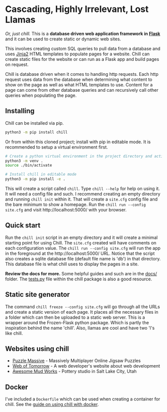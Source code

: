 # Cascading, Highly Irrelevant, Lost Llamas

*Or, just chill.*  This is a **database driven web application framework in
[Flask](https://palletsprojects.com/p/flask/)** and it can be used to create
static or dynamic web sites.

This involves creating custom SQL queries to pull data from a database and uses
[Jinja2](https://palletsprojects.com/p/jinja/) HTML templates to populate pages
for a website.  Chill can create static files for the website or can run as
a Flask app and build pages on request.

Chill is database driven when it comes to handling http requests.  Each http
request uses data from the database when determining what content to show on the
page as well as what HTML templates to use.  Content for a page can come from
other database queries and can recursively call other queries when populating
the page.

## Installing

Chill can be installed via pip.
```bash
python3 -m pip install chill
```

Or from within this cloned project; install with pip in editable mode.  It is
recommended to setup a virtual environment first.

```bash
# Create a python virtual environment in the project directory and activate it.
python3 -m venv .
source ./bin/activate

# Install chill in editable mode
python3 -m pip install -e .
```

This will create a script called `chill`.  Type `chill --help` for help on using
it.  It will need a config file and such.  I recommend creating an empty
directory and running `chill init` within it.  That will create a `site.cfg`
config file and the bare minimum to show a homepage.  Run the 
`chill run --config site.cfg` 
and visit http://localhost:5000/ with your browser.

## Quick start

Run the `chill init` script in an empty directory and it will create a minimal
starting point for using Chill. The `site.cfg` created will have comments on each
configuration value.  The `chill run --config site.cfg` will run the app in the
foreground at the http://localhost:5000/ URL. Notice that the script also
creates a sqlite database file (default file name is 'db') in that directory.
This database file is what chill uses to display the pages in a site.

**Review the docs for more.** Some helpful guides and such are in the
[docs/](docs/) folder.  The [tests.py](src/chill/tests.py) file within the chill
package is also a good resource.

## Static site generator

The command `chill freeze --config site.cfg` will go through all the URLs and
create a static version of each page.  It places all the necessary files in
a folder which can then be uploaded to a static web server.  This is a wrapper
around the Frozen-Flask python package.  Which is partly the inspiration behind
the name 'chill'.  Also, llamas are cool and have two 'l's like chill.

## Websites using chill

* [Puzzle Massive](http://puzzle.massive.xyz/) - 
    Massively Multiplayer Online Jigsaw Puzzles
* [Web of Tomorrow](http://www.weboftomorrow.com/) -
    A web developer's website about web development
* [Awesome Mud Works](http://awesomemudworks.com/) -
    Pottery studio in Salt Lake City, Utah

## Docker

I've included a `Dockerfile` which can be used when creating a container for
chill.  See the 
[guide on using chill with docker](docs/docker-container-usage.md).

